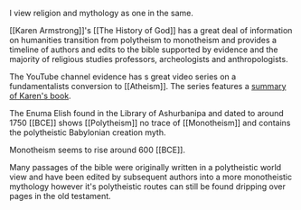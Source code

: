 I view religion and mythology as one in the same.

[[Karen Armstrong]]'s [[The History of God]] has a great deal of information on humanities transition from polytheism to monotheism and provides a timeline of authors and edits to the bible supported by evidence and the majority of religious studies professors, archeologists and anthropologists.

The YouTube channel evidence has s great video series on a fundamentalists conversion to [[Atheism]]. The series features a [summary of Karen's book](https://www.youtube.com/watch?v=MlnnWbkMlbg). 

The Enuma Elish found in the Library of Ashurbanipa and
dated to around 1750 [[BCE]] shows [[Polytheism]] no trace of [[Monotheism]] and contains the polytheistic Babylonian creation myth.

Monotheism seems to rise around 600 [[BCE]].

Many passages of the bible were originally written in a polytheistic world view and have been edited by subsequent authors into a more monotheistic mythology however it's polytheistic routes can still be found dripping over pages in the old testament. 